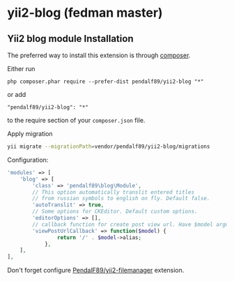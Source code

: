 yii2-blog (fedman master)
=========

Yii2 blog module
Installation
------------

The preferred way to install this extension is through [composer](http://getcomposer.org/download/).

Either run

```
php composer.phar require --prefer-dist pendalf89/yii2-blog "*"
```

or add

```
"pendalf89/yii2-blog": "*"
```

to the require section of your `composer.json` file.

Apply migration
```sh
yii migrate --migrationPath=vendor/pendalf89/yii2-blog/migrations
```

Configuration:

```php
'modules' => [
    'blog' => [
        'class' => 'pendalf89\blog\Module',
        // This option automatically translit entered titles 
        // from russian symbols to english on fly. Default false.
        'autoTranslit' => true, 
        // Some options for CKEditor. Default custom options.
        'editorOptions' => [],
        // callback function for create post view url. Have $model argument.
        'viewPostUrlCallback' => function($model) {
                return '/' . $model->alias;
            },
    ],
],
```

Don't forget configure [PendalF89/yii2-filemanager](https://github.com/PendalF89/yii2-filemanager) extension.

